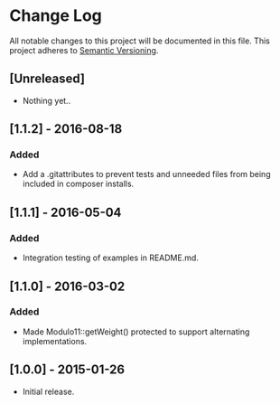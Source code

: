 # Change Log
All notable changes to this project will be documented in this file.
This project adheres to [Semantic Versioning](http://semver.org/).

## [Unreleased]

- Nothing yet..

## [1.1.2] - 2016-08-18

### Added
- Add a .gitattributes to prevent tests and unneeded files from being included in composer installs.

## [1.1.1] - 2016-05-04

### Added
- Integration testing of examples in README.md.

## [1.1.0] - 2016-03-02

### Added
- Made Modulo11::getWeight() protected to support alternating implementations.

## [1.0.0] - 2015-01-26
- Initial release.
